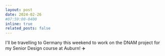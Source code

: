 ```yaml
---
layout: post
date: 2024-02-26 
#07:59:00-0400
inline: true
related_posts: false
---
```


I'll be travelling to Germany this weekend to work on the DNAM project for my Senior Design course at Auburn! :airplane: